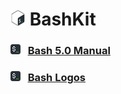 # ![Bash Logo][img_bash_logo] BashKit

### ![Bash Favicon][img_bash_favicon] &nbsp; [Bash 5.0 Manual][href_bash_manual]
### ![Bash Favicon][img_bash_favicon] &nbsp; [Bash Logos]()

[//]: # (Assets)

[img_bash_logo]: /assets/24x24.png
[img_bash_favicon]: /assets/Favicon-16x16.png

[//]: # (Links)

[href_bash_manual]: https://www.gnu.org/software/bash/manual/bash.pdf